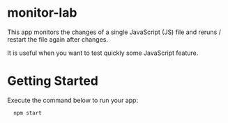 # monitor-lab
This app monitors the changes of a single JavaScript (JS) file and reruns / restart the file again after changes.

It is useful when you want to test quickly some JavaScript feature.

# Getting Started

Execute the command below to run your app:

```shell
  npm start
```
